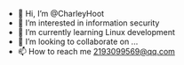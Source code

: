 - 👋 Hi, I’m @CharleyHoot
- 👀 I’m interested in information security
- 🌱 I’m currently learning Linux development
- 💞️ I’m looking to collaborate on ...
- 📫 How to reach me 2193099569@qq.com

<!---
CharleyHoot/CharleyHoot is a ✨ special ✨ repository because its `README.md` (this file) appears on your GitHub profile.
You can click the Preview link to take a look at your changes.
--->
